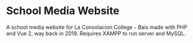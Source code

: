 # School Media Website
A school media website for La Consolacion College - Bais made with PHP and Vue 2, way back in 2019.  Requires XAMPP to run server and MySQL.
